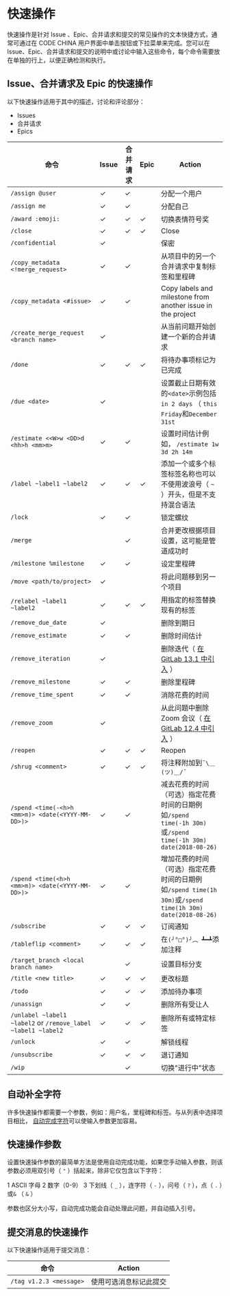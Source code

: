 # 快速操作[](#quick-actions "Permalink")

快速操作是针对 Issue 、Epic、合并请求和提交的常见操作的文本快捷方式，通常可通过在 CODE CHINA 用户界面中单击按钮或下拉菜单来完成。您可以在 Issue、Epic、合并请求和提交的说明中或讨论中输入这些命令，每个命令需要放在单独的行上，以便正确检测和执行。

## Issue、合并请求及 Epic 的快速操作[](#quick-actions-for-issues-merge-requests-and-epics "Permalink")

以下快速操作适用于其中的描述，讨论和评论部分：

*   Issues
*   合并请求
*   Epics

| 命令 | Issue | 合并请求 | Epic | Action |
| --- | --- | --- | --- | --- |
| `/assign @user` | ✓ | ✓ |   | 分配一个用户|
| `/assign me` | ✓ | ✓ |   | 分配自己|
| `/award :emoji:` | ✓ | ✓ | ✓ | 切换表情符号奖|
| `/close` | ✓ | ✓ | ✓ | Close|
| `/confidential` | ✓ |   |   | 保密|
| `/copy_metadata <!merge_request>` | ✓ | ✓ |   | 从项目中的另一个合并请求中复制标签和里程碑|
| `/copy_metadata <#issue>` | ✓ | ✓ |   | Copy labels and milestone from another issue in the project|
| `/create_merge_request <branch name>` | ✓ |   |   | 从当前问题开始创建一个新的合并请求|
| `/done` | ✓ | ✓ | ✓ | 将待办事项标记为已完成|
| `/due <date>` | ✓ |   |   | 设置截止日期有效的`<date>`示例包括`in 2 days` （ `this Friday`和`December 31st` |
| `/estimate <<W>w <DD>d <hh>h <mm>m>` | ✓ | ✓ |   | 设置时间估计例如， `/estimate 1w 3d 2h 14m` |
| `/label ~label1 ~label2` | ✓ | ✓ | ✓ | 添加一个或多个标签标签名称也可以不使用波浪号（ `~` ）开头，但是不支持混合语法|
| `/lock` | ✓ | ✓ |   | 锁定螺纹|
| `/merge` |   | ✓ |   | 合并更改根据项目设置，这可能是管道成功时|
| `/milestone %milestone` | ✓ | ✓ |   | 设定里程碑|
| `/move <path/to/project>` | ✓ |   |   | 将此问题移到另一个项目|
| `/relabel ~label1 ~label2` | ✓ | ✓ | ✓ | 用指定的标签替换现有的标签|
| `/remove_due_date` | ✓ |   |   | 删除到期日|
| `/remove_estimate` | ✓ | ✓ |   | 删除时间估计|
| `/remove_iteration` | ✓ |   |   | 删除迭代（ [在 GitLab 13.1 中引入](https://gitlab.com/gitlab-org/gitlab/-/issues/196795) ） |
| `/remove_milestone` | ✓ | ✓ |   | 删除里程碑|
| `/remove_time_spent` | ✓ | ✓ |   | 消除花费的时间|
| `/remove_zoom` | ✓ |   |   | 从此问题中删除 Zoom 会议（ [在 GitLab 12.4 中引入](https://gitlab.com/gitlab-org/gitlab/-/merge_requests/16609) ）|
| `/reopen` | ✓ | ✓ | ✓ | Reopen|
| `/shrug <comment>` | ✓ | ✓ | ✓ | 将注释附加到`¯\＿(ツ)＿/¯` |
| `/spend <time(-<h>h <mm>m)> <date(<YYYY-MM-DD>)>` | ✓ | ✓ |   | 减去花费的时间（可选）指定花费时间的日期例如`/spend time(-1h 30m)`或`/spend time(-1h 30m) date(2018-08-26)` |
| `/spend <time(<h>h <mm>m)> <date(<YYYY-MM-DD>)>` | ✓ | ✓ |   | 增加花费的时间（可选）指定花费时间的日期例如`/spend time(1h 30m)`或`/spend time(1h 30m) date(2018-08-26)` |
| `/subscribe` | ✓ | ✓ | ✓ | 订阅通知|
| `/tableflip <comment>` | ✓ | ✓ | ✓ | 在`(╯°□°)╯︵ ┻━┻`添加注释|
| `/target_branch <local branch name>` |   | ✓ |   | 设置目标分支|
| `/title <new title>` | ✓ | ✓ | ✓ | 更改标题|
| `/todo` | ✓ | ✓ | ✓ | 添加待办事项|
| `/unassign` | ✓ | ✓ |   | 删除所有受让人|
| `/unlabel ~label1 ~label2` or `/remove_label ~label1 ~label2` | ✓ | ✓ | ✓ | 删除所有或特定标签|
| `/unlock` | ✓ | ✓ |   | 解锁线程|
| `/unsubscribe` | ✓ | ✓ | ✓ | 退订通知|
| `/wip` |   | ✓ |   | 切换"进行中"状态|

## 自动补全字符[](#autocomplete-characters "Permalink")

许多快速操作都需要一个参数，例如：用户名，里程碑和标签。与从列表中选择项目相比， [自动完成字符](/docs/user/project/autofill)可以使输入参数更加容易。

## 快速操作参数[](#quick-actions-parameters "Permalink")

设置快速操作参数的最简单方法是使用自动完成功能，如果您手动输入参数，则该参数必须用双引号（ `"` ）括起来，除非它仅包含以下字符：

1 ASCII 字母
2 数字（0-9）
3 下划线（ `_` ），连字符（ `-` ），问号（ `?` ），点（ `.` ）或`&` （ `&` ）

参数也区分大小写，自动完成功能会自动处理此问题，并自动插入引号。

## 提交消息的快速操作[](#quick-actions-for-commit-messages "Permalink")

以下快速操作适用于提交消息：

| 命令 | Action |
| --- | --- |
| `/tag v1.2.3 <message>` | 使用可选消息标记此提交 |